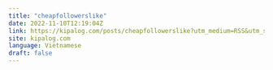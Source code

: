 ```yaml
---
title: "cheapfollowerslike"
date: 2022-11-10T12:19:04Z
link: https://kipalog.com/posts/cheapfollowerslike?utm_medium=RSS&utm_source=news.12bit.vn
site: kipalog.com
language: Vietnamese
draft: false
---
```

